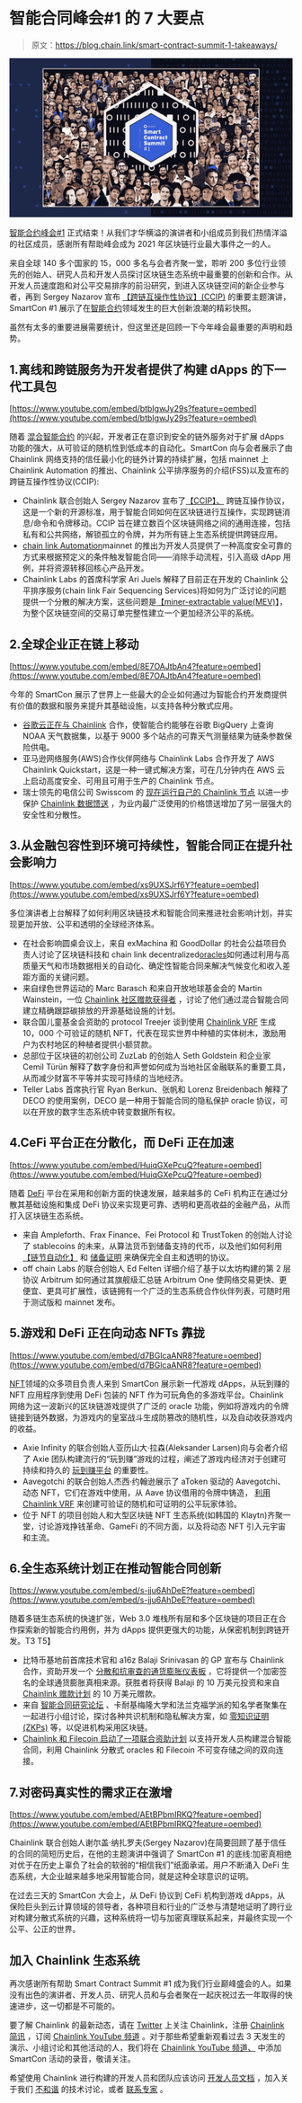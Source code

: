 # 智能合同峰会#1 的 7 大要点

> 原文：<https://blog.chain.link/smart-contract-summit-1-takeaways/>

![Smart Contract #1 Summit Collage](img/af43debf716c1784c33e884ed62f2dde.png)

[智能合约峰会#1](http://smartcontractsummit.io) 正式结束！从我们才华横溢的演讲者和小组成员到我们热情洋溢的社区成员，感谢所有帮助峰会成为 2021 年区块链行业最大事件之一的人。

来自全球 140 多个国家的 15，000 多名与会者齐聚一堂，聆听 200 多位行业领先的创始人、研究人员和开发人员探讨区块链生态系统中最重要的创新和合作。从开发人员速度跑和对公平交易排序的前沿研究，到进入区块链空间的新企业参与者，再到 Sergey Nazarov 宣布 [【跨链互操作性协议】(CCIP)](https://blog.chain.link/introducing-the-cross-chain-interoperability-protocol-ccip/) 的重要主题演讲，SmartCon #1 展示了在[智能合约](https://chain.link/education/smart-contracts)领域发生的巨大创新浪潮的精彩快照。

虽然有太多的重要进展需要统计，但这里还是回顾一下今年峰会最重要的声明和趋势。

## 1.离线和跨链服务为开发者提供了构建 dApps 的下一代工具包

[https://www.youtube.com/embed/btbIgwJy29s?feature=oembed](https://www.youtube.com/embed/btbIgwJy29s?feature=oembed)

 随着 [混合智能合约](https://blog.chain.link/hybrid-smart-contracts-explained/) 的兴起，开发者正在意识到安全的链外服务对于扩展 dApps 功能的强大，从可验证的随机性到低成本的自动化。SmartCon 向与会者展示了由 Chainlink 网络支持的信任最小化的链外计算的持续扩展，包括 mainnet 上 Chainlink Automation 的推出、Chainlink 公平排序服务的介绍(FSS)以及宣布的跨链互操作性协议(CCIP):

*   Chainlink 联合创始人 Sergey Nazarov 宣布了[【CCIP】、](https://blog.chain.link/introducing-the-cross-chain-interoperability-protocol-ccip/) 跨链互操作协议，这是一个新的开源标准，用于智能合同如何在区块链进行互操作，实现跨链消息/命令和令牌移动。CCIP 旨在建立数百个区块链网络之间的通用连接，包括私有和公共网络，解锁孤立的令牌，并为所有链上生态系统提供跨链应用。
*   [chain link Automation](https://blog.chain.link/chainlink-automation-is-now-live-on-mainnet/)mainnet 的推出为开发人员提供了一种高度安全可靠的方式来根据预定义的条件触发智能合同——消除手动流程，引入高级 dApp 用例，并将资源转移回核心产品开发。
*   Chainlink Labs 的首席科学家 Ari Juels 解释了目前正在开发的 Chainlink 公平排序服务(chain link Fair Sequencing Services)将如何为广泛讨论的问题提供一个分散的解决方案，这些问题是[【miner-extractable value(MEV)](https://blog.chain.link/what-is-miner-extractable-value-mev/)】，为整个区块链空间的交易订单完整性建立一个更加经济公平的系统。

## 2.全球企业正在链上移动

[https://www.youtube.com/embed/8E7OAJtbAn4?feature=oembed](https://www.youtube.com/embed/8E7OAJtbAn4?feature=oembed)

今年的 SmartCon 展示了世界上一些最大的企业如何通过为智能合约开发商提供有价值的数据和服务来提升其基础设施，以支持各种分散式应用。

*   [谷歌云正在与 Chainlink](https://medium.com/google-cloud/hedging-against-bad-weather-with-cloud-datasets-and-blockchain-oracles-7ba3e0150304) 合作，使智能合约能够在谷歌 BigQuery 上查询 NOAA 天气数据集，以基于 9000 多个站点的可靠天气测量结果为链条参数保险供电。
*   亚马逊网络服务(AWS)合作伙伴网络与 Chainlink Labs 合作开发了 AWS Chainlink Quickstart，这是一种一键式解决方案，可在几分钟内在 AWS 云上启动高度安全、可用且可用于生产的 Chainlink 节点。
*   瑞士领先的电信公司 Swisscom 的 [现在运行自己的 Chainlink 节点](https://www.swisscom.ch/en/magazine/new-technologies/swisscom-to-become-part-of-the-worlds-largest-oracle-network/) 以进一步保护 [Chainlink 数据馈送](https://data.chain.link/) ，为业内最广泛使用的价格馈送增加了另一层强大的安全性和分散性。

## 3.从金融包容性到环境可持续性，智能合同正在提升社会影响力

[https://www.youtube.com/embed/xs9UXSJrf6Y?feature=oembed](https://www.youtube.com/embed/xs9UXSJrf6Y?feature=oembed)

多位演讲者上台解释了如何利用区块链技术和智能合同来推进社会影响计划，并实现更加开放、公平和透明的全球经济体系。

*   在社会影响圆桌会议上，来自 exMachina 和 GoodDollar 的社会公益项目负责人讨论了区块链科技和 chain link decentralized[oracles](https://chain.link/education/blockchain-oracles)如何通过利用与高质量天气和市场数据相关的自动化、确定性智能合同来解决气候变化和收入差距方面的关键问题。
*   来自绿色世界运动的 Marc Barasch 和来自开放地球基金会的 Martin Wainstein，一位 [Chainlink 社区赠款获得者](https://blog.chain.link/open-earth-receives-grant-for-c02-oracle/) ，讨论了他们通过混合智能合同建立精确跟踪碳排放的开源基础设施的计划。
*   联合国儿童基金会资助的 protocol Treejer 谈到使用 [Chainlink VRF](https://chain.link/solutions/chainlink-vrf) 生成 10，000 个可验证的随机 NFT，代表在现实世界中种植的实体树木，激励用户为农村地区的种植者提供小额贷款。
*   总部位于区块链的初创公司 ZuzLab 的创始人 Seth Goldstein 和企业家 Cemil Türün 解释了数字身份和声誉如何成为当地社区金融联系的重要工具，从而减少财富不平等并实现可持续的当地经济。
*   Teller Labs 首席执行官 Ryan Berkun、张帆和 Lorenz Breidenbach 解释了 DECO 的使用案例，DECO 是一种用于智能合同的隐私保护 oracle 协议，可以在开放的数字生态系统中转变数据所有权。

## 4.CeFi 平台正在分散化，而 DeFi 正在加速

[https://www.youtube.com/embed/HuiqGXePcuQ?feature=oembed](https://www.youtube.com/embed/HuiqGXePcuQ?feature=oembed)

 随着 [DeFi](https://chain.link/education/defi) 平台在采用和创新方面的快速发展，越来越多的 CeFi 机构正在通过分散其基础设施和集成 DeFi 协议来实现更可靠、透明和更高收益的金融产品，从而打入区块链生态系统。

*   来自 Ampleforth、Frax Finance、Fei Protocol 和 TrustToken 的创始人讨论了 stablecoins 的未来，从算法货币到储备支持的代币，以及他们如何利用 [【链节自动化】](https://chain.link/automation) 和 [储备证明](https://chain.link/solutions/proof-of-reserve) 来确保完全自主和透明的协议。
*   off chain Labs 的联合创始人 Ed Felten 详细介绍了基于以太坊构建的第 2 层协议 Arbitrum 如何通过其旗舰级汇总链 Arbitrum One 使网络交易更快、更便宜、更具可扩展性，该链拥有一个广泛的生态系统合作伙伴列表，可随时用于测试版和 mainnet 发布。

## 5.游戏和 DeFi 正在向动态 NFTs 靠拢

[https://www.youtube.com/embed/d7BGlcaANR8?feature=oembed](https://www.youtube.com/embed/d7BGlcaANR8?feature=oembed)

 [NFT](https://chain.link/education/nfts)领域的众多项目负责人来到 SmartCon 展示新一代游戏 dApps，从玩到赚的 NFT 应用程序到使用 DeFi 包装的 NFT 作为可玩角色的多游戏平台。Chainlink 网络为这一波新兴的区块链游戏提供了广泛的 oracle 功能，例如将游戏内的令牌链接到链外数据，为游戏内的皇室战斗生成防篡改的随机性，以及自动收获游戏内的收益。

*   Axie Infinity 的联合创始人亚历山大·拉森(Aleksander Larsen)向与会者介绍了 Axie 团队构建流行的“玩到赚”游戏的过程，阐述了游戏内经济对于创建可持续和持久的 [玩到赚平台](https://blog.chain.link/what-is-play-to-earn/) 的重要性。
*   Aavegotchi 的联合创始人杰西·约翰逊展示了 aToken 驱动的 Aavegotchi、[](https://blog.chain.link/create-dynamic-nfts-using-chainlink-oracles/)动态 NFT，它们在游戏中使用，从 Aave 协议借用的令牌中铸造， [利用 Chainlink VRF](https://chain.link/case-studies/aavegotchi) 来创建可验证的随机和可证明的公平玩家体验。
*   位于 NFT 的项目创始人和大型区块链 NFT 生态系统(如韩国的 Klaytn)齐聚一堂，讨论游戏挣钱革命、GameFi 的不同方面，以及将动态 NFT 引入元宇宙和主流。

## 6.全生态系统计划正在推动智能合同创新

[https://www.youtube.com/embed/s-jju6AhDeE?feature=oembed](https://www.youtube.com/embed/s-jju6AhDeE?feature=oembed)

 随着多链生态系统的快速扩张，Web 3.0 堆栈所有层和多个区块链的项目正在合作探索新的智能合约用例，并为 dApps 提供更强大的功能，从保密机制到跨链开发。T3
T5】

*   比特币基地前首席技术官和 a16z Balaji Srinivasan 的 GP 宣布与 Chainlink 合作，资助开发一个 [分散和抗审查的通货膨胀仪表板](https://1729.com/inflation) ，它将提供一个加密签名的全球通货膨胀真相来源。获胜者将获得 Balaji 的 10 万美元投资和来自 [Chainlink 赠款计划](https://chain.link/community/grants) 的 10 万美元赠款。
*   来自 [智能合同研究论坛](https://www.smartcontractresearch.org/) 、卡耐基梅隆大学和法兰克福学派的知名学者聚集在一起进行小组讨论，探讨各种共识机制和隐私解决方案，如 [零知识证明(ZKPs)](https://blog.chain.link/what-is-a-zero-knowledge-proof-zkp/) 等，以促进机构采用区块链。
*   [Chainlink 和 Filecoin 启动了一项联合资助计划](https://blog.chain.link/announcing-the-chainlink-and-filecoin-joint-grant-program/) 以支持开发人员构建混合智能合同，利用 Chainlink 分散式 oracles 和 Filecoin 不可变存储之间的双向连接。

## 7.对密码真实性的需求正在激增

[https://www.youtube.com/embed/AEtBPbmIRKQ?feature=oembed](https://www.youtube.com/embed/AEtBPbmIRKQ?feature=oembed)

Chainlink 联合创始人谢尔盖·纳扎罗夫(Sergey Nazarov)在简要回顾了基于信任的合同的简短历史后，在他的主题演讲中强调了 SmartCon #1 的底线:加密真相绝对优于在历史上辜负了社会的软弱的“相信我们”纸面承诺。用户不断涌入 DeFi 生态系统，大企业越来越多地采用智能合同，就是这种全球意识的证明。

在过去三天的 SmartCon 大会上，从 DeFi 协议到 CeFi 机构到游戏 dApps，从保险巨头到云计算领域的领导者，各种项目和行业的广泛参与清楚地证明了跨行业对构建分散式系统的兴趣，这种系统将一切与加密真理联系起来，并最终实现一个公平、公正的世界。

## **加入 Chainlink 生态系统**

再次感谢所有帮助 Smart Contract Summit #1 成为我们行业巅峰盛会的人。如果没有出色的演讲者、开发人员、研究人员和与会者聚在一起庆祝过去一年取得的快速进步，这一切都是不可能的。

要了解 Chainlink 的最新动态，请在 [Twitter](https://twitter.com/chainlink?ref_src=twsrc%5Egoogle%7Ctwcamp%5Eserp%7Ctwgr%5Eauthor) 上关注 Chainlink，注册 [Chainlink 简讯](https://chn.lk/newsletter) ，订阅 [Chainlink YouTube 频道](https://www.youtube.com/channel/UCnjkrlqaWEBSnKZQ71gdyFA) 。对于那些希望重新观看过去 3 天发生的演示、小组讨论和其他活动的人，我们将在 [Chainlink YouTube 频道、](https://www.youtube.com/channel/UCnjkrlqaWEBSnKZQ71gdyFA) 中添加 SmartCon 活动的录音，敬请关注。

希望使用 Chainlink 进行构建的开发人员和团队应该访问 [开发人员文档](https://docs.chain.link) ，加入关于我们 [不和谐](https://discord.com/invite/aSK4zew) 的技术讨论，或者 [联系专家](https://chainlinkcommunity.typeform.com/to/OYQO67EF?page=blog) 。